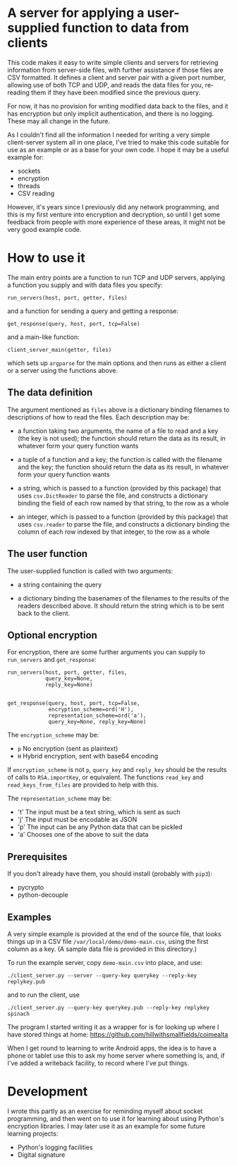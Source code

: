 A server for applying a user-supplied function to data from clients
===================================================================

This code makes it easy to write simple clients and servers for
retrieving information from server-side files, with further assistance
if those files are CSV formatted.  It defines a client and server pair
with a given port number, allowing use of both TCP and UDP, and reads
the data files for you, re-reading them if they have been modified
since the previous query.

For now, it has no provision for writing modified data back to the
files, and it has encryption but only implicit authentication, and
there is no logging.  These may all change in the future.

As I couldn't find all the information I needed for writing a very
simple client-server system all in one place, I've tried to make this
code suitable for use as an example or as a base for your own code.  I
hope it may be a useful example for:

  - sockets
  - encryption
  - threads
  - CSV reading

However, it's years since I previously did any network programming,
and this is my first venture into encryption and decryption, so until
I get some feedback from people with more experience of these areas,
it might not be very good example code.

How to use it
=============

The main entry points are a function to run TCP and UDP servers,
applying a function you supply and with data files you specify:

    run_servers(host, port, getter, files)

and a function for sending a query and getting a response:

    get_response(query, host, port, tcp=False)

and a main-like function:

    client_server_main(getter, files)

which sets up `argparse` for the main options and then runs as either
a client or a server using the functions above.

The data definition
-------------------

The argument mentioned as `files` above is a dictionary binding
filenames to descriptions of how to read the files.  Each description
may be:

 * a function taking two arguments, the name of a file to read and a
   key (the key is not used); the function should return the data as
   its result, in whatever form your query function wants

 * a tuple of a function and a key; the function is called with the
   filename and the key; the function should return the data as
   its result, in whatever form your query function wants

 * a string, which is passed to a function (provided by this package)
   that uses `csv.DictReader` to parse the file, and constructs a
   dictionary binding the field of each row named by that string, to
   the row as a whole

 * an integer, which is passed to a function (provided by this
   package) that uses `csv.reader` to parse the file, and constructs a
   dictionary binding the column of each row indexed by that integer,
   to the row as a whole

The user function
-----------------

The user-supplied function is called with two arguments:

 * a string containing the query

 * a dictionary binding the basenames of the filenames to the results
   of the readers described above.  It should return the string which
   is to be sent back to the client.

Optional encryption
-------------------

For encryption, there are some further arguments you can supply to
`run_servers` and `get_response`:

    run_servers(host, port, getter, files,
                query_key=None,
                reply_key=None)


    get_response(query, host, port, tcp=False,
                 encryption_scheme=ord('H'),
                 representation_scheme=ord('a'),
                 query_key=None, reply_key=None)

The `encryption_scheme` may be:

  - `p` No encryption (sent as plaintext)
  - `H` Hybrid encryption, sent with base64 encoding
  
If `encryption_scheme` is not `p`, `query_key` and `reply_key` should
be the results of calls to `RSA.importKey`, or equivalent.  The
functions `read_key` and `read_keys_from_files` are provided to help
with this.

The `representation_scheme` may be:

  - 't' The input must be a text string, which is sent as such
  - 'j' The input must be encodable as JSON
  - 'p' The input can be any Python data that can be pickled
  - 'a' Chooses one of the above to suit the data

Prerequisites
-------------

If you don't already have them, you should install (probably with
`pip3`):

  - pycrypto
  - python-decouple

Examples
--------

A very simple example is provided at the end of the source file, that
looks things up in a CSV file `/var/local/demo/demo-main.csv`, using
the first column as a key.  (A sample data file is provided in this
directory.)

To run the example server, copy `demo-main.csv` into place, and use:

    ./client_server.py --server --query-key querykey --reply-key replykey.pub

and to run the client, use

    ./client_server.py --query-key querykey.pub --reply-key replykey spinach

The program I started writing it as a wrapper for is for looking up
where I have stored things at home:
https://github.com/hillwithsmallfields/coimealta

When I get round to learning to write Android apps, the idea is to
have a phone or tablet use this to ask my home server where something
is, and, if I've added a writeback facility, to record where I've put
things.

Development
===========

I wrote this partly as an exercise for reminding myself about socket
programming, and then went on to use it for learning about using
Python's encryption libraries.  I may later use it as an example for
some future learning projects:

 * Python's logging facilities
 * Digital signature
 
